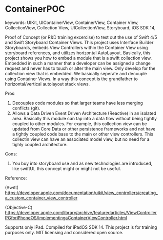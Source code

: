 # ContainerPOC

keywords: UIKit, UIContainerView, ContainerView, Container View, CollectionView, Collection View, UICollectionView, Storyboard, iOS SDK 14, 

Proof of Concept (or R&D training excercise) to test out the use of Swift 4/5 and Swift Storyboard Container Views.  This project uses Interface Builder Storyboards, embeds View Controllers within the Container View using storyboard references, and utilizes horizontal AutoLayout. Basically, this project shows you how to embed a module that is a swift collection view. Embedded in such a manner that a developer can be assigned a change request and never has to touch or alter the main view.  Only develop for the collection view that is embedded. We basically seperate and decouple using Container Views.  In a way this concept is the grandfather to horizontal/vertical autolayout stack views. 

Pros:
1. Decouples code modules so that larger teams have less merging conflicts (git).
2. Allows a Data Driven Event Driven Architecture (Reactive) in an isolated area. Basically this module can tap into a data flow without being tightly coupled to other modules. For example, this collection view can be updated from Core Data or other persistence frameworks and not have a tightly coupled code base to the main or other view controllers. This collectin view can have an associated model view, but no need for a tighly coupled architecture. 

Cons:
1. You buy into storyboard use and as new technologies are introduced, like swiftUI, this concept might or might not be useful. 

Reference:

(Swift) https://developer.apple.com/documentation/uikit/view_controllers/creating_a_custom_container_view_controller

(Objective-C) https://developer.apple.com/library/archive/featuredarticles/ViewControllerPGforiPhoneOS/ImplementingaContainerViewController.html

Supports only iPad. Compiled for iPadOS SDK 14.
This project is for training purposes only. MIT licensing and considered open source. 
